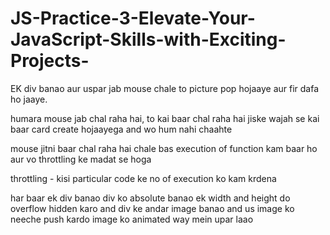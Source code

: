 
# JS-Practice-3-Elevate-Your-JavaScript-Skills-with-Exciting-Projects-


EK div banao aur uspar jab mouse chale to picture pop hojaaye aur fir dafa ho jaaye.

humara mouse jab chal raha hai, to kai baar chal raha hai jiske wajah se kai baar card create hojaayega and wo hum nahi chaahte

mouse jitni baar chal raha hai chale bas execution of function kam baar ho 
aur vo throttling ke madat se hoga 

throttling - kisi particular code ke no of execution ko kam krdena

har baar ek div banao 
div ko absolute banao ek width and height do overflow hidden karo 
and div ke andar image banao and us image ko neeche push kardo 
image ko animated way mein upar laao 
